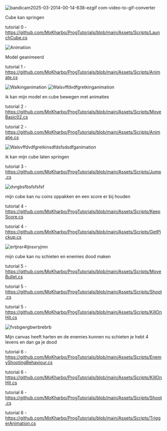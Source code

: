 ![bandicam2025-03-2014-00-14-638-ezgif com-video-to-gif-converter](https://github.com/user-attachments/assets/6f80913b-ee4e-4dda-b02e-4446637afcd3)

Cube kan springen

tutorial 0 -https://github.com/MoKharbo/ProgTutorials/blob/main/Assets/Scripts/LaunchCube.cs

![Animation](https://github.com/user-attachments/assets/1bcaa461-2051-4445-a667-23648fcd5b36)

Model geanimeerd

tutorial 1 -https://github.com/MoKharbo/ProgTutorials/blob/main/Assets/Scripts/Animate.cs

![Walkinganimation](https://github.com/user-attachments/assets/e399c5b0-0839-45a4-a2b6-7020c4e0ddeb)
![Walsvffdvdfgretkinganimation](https://github.com/user-attachments/assets/528a8db9-6349-466b-b626-38d10a5f6717)

ik kan mijn model en cube bewegen met animaties

tutorial 2 -https://github.com/MoKharbo/ProgTutorials/blob/main/Assets/Scripts/MoveBasic02.cs         
            
tutorial 2 -https://github.com/MoKharbo/ProgTutorials/blob/main/Assets/Scripts/Animatie.cs

![Walsvffdvdfgretkinsdfdsfsdsdfganimation](https://github.com/user-attachments/assets/f2085a20-b008-4c0f-b885-b9d8eeb36854)

ik kan mijn cube laten springen

tutorial 3 -https://github.com/MoKharbo/ProgTutorials/blob/main/Assets/Scripts/Jump.cs

![dvrgbsfbsfsfsfsf](https://github.com/user-attachments/assets/96c0659c-e3c7-45f7-892a-ae49cb4d3215)

mijn cube kan nu coins oppakken en een score er bij houden

tutorial 4 -https://github.com/MoKharbo/ProgTutorials/blob/main/Assets/Scripts/KeepScore.cs

tutorial 4 -https://github.com/MoKharbo/ProgTutorials/blob/main/Assets/Scripts/GetPickup.cs

![ertjnsr4tjnsxryjmn](https://github.com/user-attachments/assets/927786ac-2280-4410-b408-cee9a12160d9)

mijn cube kan nu schieten en enemies dood maken

tutorial 5 -https://github.com/MoKharbo/ProgTutorials/blob/main/Assets/Scripts/MoveBullet.cs

tutorial 5 -https://github.com/MoKharbo/ProgTutorials/blob/main/Assets/Scripts/Shoot.cs

tutorial 5 -https://github.com/MoKharbo/ProgTutorials/blob/main/Assets/Scripts/KillOnHit.cs

![fvsbgwrgbwrbrebrb](https://github.com/user-attachments/assets/0014fe08-e957-4ad9-bb2b-464b6f8ef251)

Mijn canvas heeft harten en de enemies kunnen nu schieten je hebt 4 levens en dan ga je dood

tutorial 6 -https://github.com/MoKharbo/ProgTutorials/blob/main/Assets/Scripts/EnemyShootingBehaviour.cs

tutorial 6 -https://github.com/MoKharbo/ProgTutorials/blob/main/Assets/Scripts/KillOnHit.cs

tutorial 6 -https://github.com/MoKharbo/ProgTutorials/blob/main/Assets/Scripts/Shoot.cs

tutorial 6 -https://github.com/MoKharbo/ProgTutorials/blob/main/Assets/Scripts/TriggerAnimation.cs
